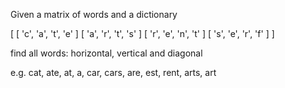Given a matrix of words and a dictionary

[
    [ 'c', 'a', 't', 'e' ]
    [ 'a', 'r', 't', 's' ]
    [ 'r', 'e', 'n', 't' ]
    [ 's', 'e', 'r', 'f' ]
]

find all words: horizontal, vertical and diagonal

e.g. cat, ate, at, a, car, cars, are, est, rent, arts, art
